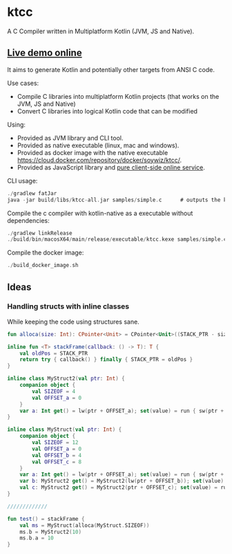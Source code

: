 # ktcc

A C Compiler written in Multiplatform Kotlin (JVM, JS and Native).

## [Live demo online](https://soywiz.github.io/ktcc/)

It aims to generate Kotlin and potentially other targets from ANSI C code.

Use cases:

* Compile C libraries into multiplatform Kotlin projects (that works on the JVM, JS and Native)
* Convert C libraries into logical Kotlin code that can be modified

Using:

* Provided as JVM library and CLI tool.
* Provided as native executable (linux, mac and windows).
* Provided as docker image with the native executable <https://cloud.docker.com/repository/docker/soywiz/ktcc/>.
* Provided as JavaScript library and [pure client-side online service](https://soywiz.github.io/ktcc/).

CLI usage:

```kotlin
./gradlew fatJar
java -jar build/libs/ktcc-all.jar samples/simple.c      # outputs the kotlin code
```

Compile the c compiler with kotlin-native as a executable without dependencies:

```kotlin
./gradlew linkRelease
./build/bin/macosX64/main/release/executable/ktcc.kexe samples/simple.c
```

Compile the docker image:

```kotlin
./build_docker_image.sh
```

## Ideas

### Handling structs with inline classes

While keeping the code using structures sane.

```kotlin
fun alloca(size: Int): CPointer<Unit> = CPointer<Unit>((STACK_PTR - size).also { STACK_PTR -= size })

inline fun <T> stackFrame(callback: () -> T): T {
    val oldPos = STACK_PTR
    return try { callback() } finally { STACK_PTR = oldPos }
}

inline class MyStruct2(val ptr: Int) {
    companion object {
        val SIZEOF = 4
        val OFFSET_a = 0
    }
    var a: Int get() = lw(ptr + OFFSET_a); set(value) = run { sw(ptr + OFFSET_a, value) }
}

inline class MyStruct(val ptr: Int) {
    companion object {
        val SIZEOF = 12
        val OFFSET_a = 0
        val OFFSET_b = 4
        val OFFSET_c = 8
    }
    var a: Int get() = lw(ptr + OFFSET_a); set(value) = run { sw(ptr + OFFSET_a, value) }
    var b: MyStruct2 get() = MyStruct2(lw(ptr + OFFSET_b)); set(value) = run { sw(ptr + OFFSET_b, value.ptr) } // Pointer to MyStruct2
    val c: MyStruct2 get() = MyStruct2(ptr + OFFSET_c); set(value) = run { /* memcpy */ }
}

/////////////

fun test() = stackFrame {
    val ms = MyStruct(alloca(MyStruct.SIZEOF)) 
    ms.b = MyStruct2(10)
    ms.b.a = 10
}
```